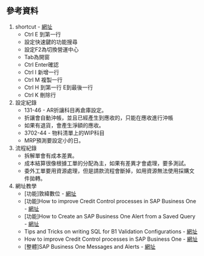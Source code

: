 ## 參考資料
1. shortcut - [網址](https://www.youtube.com/watch?v=4jB8bIqBXCY)
   + Ctrl E 到第一行
   + 設定快速鍵的功能搜尋
   + 設定F2為切換營運中心
   + Tab為開窗
   + Ctrl Enter確認
   + Ctrl I 新增一行
   + Ctrl M 複製一行
   + Ctrl H 到第一行  E到最後一行
   + Ctrl K 刪除行
2. 設定紀錄
   +  131-46 - AR折讓科目再倉庫設定。
   +  折讓會自動沖帳，並且已經產生到應收的，只能在應收進行沖帳
   +  如果有退貨，會產生淨額的應收。
   +  3702-44 - 物料清單上的WIP科目
   +  MRP預測要設定小的日。
3. 流程紀錄
   + 拆解單會有成本差異。
   + 成本結算很像根據工單的分配為主，如果有差異才會處理，要多測試。
   + 委外工單要用資源處理，但是請款流程會斷掉，如用資源無法使用採購文件拋轉。
4. 網址教學
   + [功能]敦緯數位 - [網址](https://www.youtube.com/@sapbusinessone1981/videos)
   + [功能]How to improve Credit Control processes in SAP Business One - [網址](https://www.youtube.com/watch?v=NLykW7bg-Ao)
   + [功能]How to Create an SAP Business One Alert from a Saved Query - [網址](https://www.youtube.com/watch?v=H1SdVrQhZLc)
   + Tips and Tricks on writing SQL for B1 Validation Configurations - [網址](https://www.youtube.com/watch?v=gPNiVOCy_k8)
   + How to improve Credit Control processes in SAP Business One - [網址](https://www.youtube.com/watch?v=NLykW7bg-Ao)
   + [整體]SAP Business One Messages and Alerts - [網址](https://www.youtube.com/watch?v=zrv0li49tZQ)
